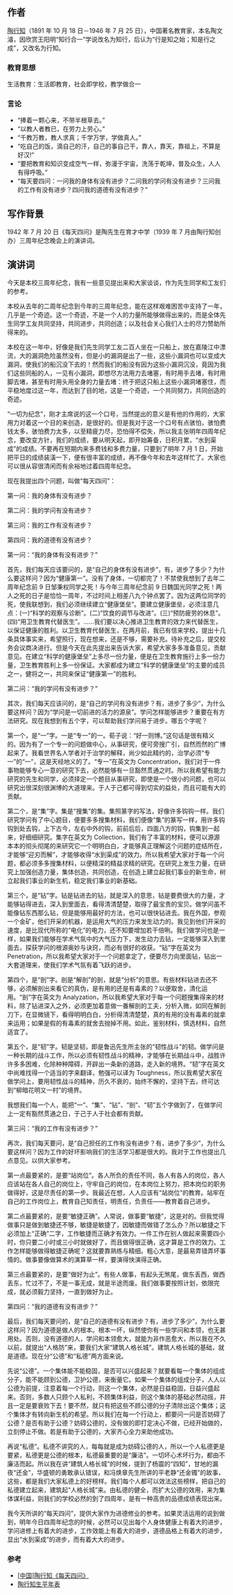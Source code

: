 ## 作者

[陶行知](https://zh.wikipedia.org/wiki/%E9%99%B6%E8%A1%8C%E7%9F%A5)（1891 年 10 月 18 日－1946 年 7 月 25 日），中国著名教育家，本名陶文濬，因欣赏王阳明“知行合一”学说改名为知行，后认为“行是知之始；知是行之成”，又改名为行知。

### 教育思想

生活教育：生活即教育，社会即学校，教学做合一

### 言论

- “捧着一颗心来，不带半根草去。”
- “以教人者教已，在劳力上劳心。”
- “千教万教，教人求真；千学万学，学做真人。”
- “吃自己的饭，滴自己的汗，自己的事自己干，靠人，靠天，靠祖上，不算是好汉!”
- “要把教育和知识变成空气一样，弥漫于宇宙，洗荡于乾坤，普及众生，人人有得呼吸。”
- “每天要四问：一问我的身体有没有进步？二问我的学问有没有进步？三问我的工作有没有进步？四问我的道德有没有进步？”

## 写作背景

1942 年 7 月 20 日《每天四问》是陶先生在育才中学（1939 年 7 月由陶行知创办）三周年纪念晚会上的演讲词。

## 演讲词

今天是本校三周年纪念，我有一些意见提出来和大家谈谈，作为先生同学和工友们的参考。

本校从去年的二周年纪念到今年的三周年纪念，能在这样艰难困苦中支持了一年，几乎是一个奇迹。这一个奇迹，不是一个人的力量所能够做得出来的，而是全体先生同学工友共同坚持，共同进步，共同创造；以及社会关心我们人士的尽力赞助所得来的。

本校在这一年中，好像是我们先生同学工友二百人坐在一只船上，放在嘉陵江中漂流，大的漏洞危险虽然没有，但是小的漏洞是出了一些，这些小漏洞也可以变成大漏洞，使我们的船沉没下去的！然而我们的船没有因为这些小漏洞沉没，竟因为我们这些同船的人，一见有小漏洞，即想尽方法用力去堵塞，有时用手去堵，有时用脚去堵，甚至有时用头用全身的力量去堵：终于把这只船上这些小漏洞堵塞住，而平稳地度过这一年，而达到了目的地，这是一个奇迹，一个共同努力，共同创造的奇迹。

“一切为纪念”，刚才主席说的这一个口号，当然提出的意义是有他的作用的，大家用力对着这一个目的来创造，是很好的。但是我对于这一个口号有点骇怕，骇怕费钱太多，骇怕费力太多，以至精疲力尽，恐怕得不偿失，所以我主张明年四周年纪念，要改变方针，我们的成绩，要从明天起，即开始筹备，日积月累，“水到渠成”的成绩。不要再在短期内来多费钱和多费力量，只要到了明年 7 月 1 日，开始把平日的成绩装潢一下，便有很丰富的成绩，再不像今年和去年这样忙了。大家也可以很从容很清闲而有余裕地过着四周年纪念。

现在我提出四个问题，叫做“每天四问”：

第一问：我的身体有没有进步？

第二问：我的学问有没有进步？

第三问：我的工作有没有进步？

第四问：我的道德有没有进步？

第一问：“我的身体有没有进步？”

首先，我们每天应该要问的，是“自己的身体有没有进步”，有，进步了多少？为什么要这样问？因为“健康第一”。没有了身体，一切都完了！不禁使我想到了去年二周年纪念前 9 日邹秉权同学之死！与今年三周年纪念前 9 日魏国光同学之死！两人之死的日子是恰恰一周年，不过时间上相差八九个钟点罢了。因为这两位同学的死，使我联想到，我们必须继续建立“健康堡垒”。要建立健康堡垒，必须注意几点：(一)“科学的观察与诊断”。(二)“饮食的调节与改进”。(三)“预防疲劳的休息”。(四)“用卫生教育代替医生”。……我们要以决心推进卫生教育的效力来代替医生，以保证健康的胜利。以卫生教育代替医生，在两月前，我已有信来学校，提出十几条具体事实来，希望照行，现在想来，还是不够，需要补充。待补充之后，提交校务会议商决进行。但是今天在此先提出来告诉大家，希望大家多多准备意见，贡献意见。在建立“科学的健康堡垒”上多尽一份力量，便是在卫生教育施行上多一份力量，卫生教育胜利上多一份保证。大家都成为建立“科学的健康堡垒”的主要的成员之一，健将之一，共同来保证“健康第一”的胜利。

第二问：“我的学问有没有进步？”

其次，我们每天应该问的，是“自己的学问有没有进步？有，进步了多少”，为什么要这样问？因为“学问是一切前进的活力的源泉”。学问怎样能够进步？重要在有方法研究。现在我想到有五个字，可以帮助我们学问易于进步。哪五个字呢？

第一个，是“一”字。一是“专一”的一。荀子说：“好一则博。”这句话是很有精义的。因为有了一个专一的问题做中心，从事研究，便可旁搜广引，自然而然的广博起来了。我看世界名人学者对于治学的解释，尚少如此精约的，治学必须“专一”的“一”，这是天经地义的了。“专一”在英文为 Concentration，我们对于一件事物能够专心一意的研究下去，必然能够有一旦豁然贯通之时。所以我希望有能力研究的先生和同学，必须择定一个题目从事研究，即使是一个很小的问题，也可以研究出很深刻很渊博的大道理来。于人于己都可得到切实的益处，而且可能有大的贡献。

第二个，是“集”字。集是“搜集”的集。集照篆字的写法，好像许多钩钩一样。我们研究学问有了中心题目，便要多多搜集材料，我们便像“集”的篆写一样，用许多钩钩到处去钩，上下古今，左右中外的钩，前前后后，四面八方的钩，钩集到一起来，好细细研究。集字在英文为 Collection，我们有了丰富的材料，便可以源源本本的彻头彻尾的来研究它一个明明白白，才能够真正理解这个问题的症结所在，才能够“迎刃而解”，才能够收得“水到渠成”的效力。所以我希望大家对于每一个问题，都必须多多搜集材料，以便精深的精益求精的研究。在研究上发生力量，在研究上加强创造力量，集体创造，共同创造，在创造上建立起我们事业的新生命，树立起我们事业的新生机，稳定我们事业的新基础。

第三个，是“钻”字。钻是钻进去的钻，就是深入的意思，钻是要费很大的力量，才能够钻得进去，深入到里面去，看得清清楚楚，取得了最宝贵的宝贝。做学问虽不能像钻东西那么钻，但是能够用最好的方法，也可以很快钻进去。我在外国，参观一个金矿，他们开采的机器，是运用大气的压力来发生动力的。我见到他们开采的速度，是比现代所称的“电化”的电力，还不知要增加若干倍咧。我们做学问也是一样，如果我们能够在学术气氛中的大气压力下，发生动力去钻，一定能够深入到里面去，探获学问的根源奥妙与诀窍，而必有很好的收获。“钻”字在英文为 Penetration，所以我希望大家对于一个问题拿定了，便要尽力向里面钻，钻出一大套道理来，使我们学术气氛有着飞跃的进步。

第四个，是“剖”字。剖是“解剖”的剖，就是“分析”的意思。有些材料钻进去还不够，必须解剖出来看它的真伪，是有用的还是有毒素的？以便取舍，清化运用。“剖”字在英文为 Analyzation，所以我希望大家对于每一个问题搜集得来的材料，除了钻进深入之外，必须更加着意做一番解剖的工夫，分析入微，如同在解剖刀下，在显微镜下，看得明明白白，分析得清清楚楚，真的有用的没有毒素的就拿来运用；如果是假的有毒素的就舍去抛掉不用。如此，鉴别材料，慎选材料，自然适宜了。

第五个，是“韧”字。韧是坚韧，即是鲁迅先生所主张的“韧性战斗”的韧。做学问是一种长期的战斗工作，所以必须有韧性战斗的精神，才能够在长期战斗中，战胜许许多多困难，化除种种障碍，开辟出一条新的道路，走入新的境界。“韧”字在英文中尚难找得一个适当的字来翻译，勉强可以译为 Toughness，所以我希望大家在做学问上，要用韧性战斗的精神，历久不衰的，始终不懈的，坚持下去，终可达到“柳暗花明又一村”的境界。

我想我们每一个人，能把“一”、“集”、“钻”、“剖”、“韧”五个字做到了，在做学问上一定有豁然贯通之日，于己于人于社会都有贡献。

第三问：“我的工作有没有进步？”

再次，我们每天要问，是“自己担任的工作有没有进步？有，进步了多少”，为什么要这样问？因为工作的好坏影响我们的生活学习都是很大的。我对于工作也提出几点意见。以供大家参考。

第一点最要紧的，是要“站岗位”。各人所负的责任不同，各人有各人的岗位，各人应该站在各人自己的岗位上，守牢自己的岗位，在本岗位上努力，把本岗位的职务做得好，这是尽责任的第一步。我最近在想，人人应该有“站岗位”的教育。站牢在自己的工作岗位上，教育自己知责任，明责任，负责任——教育着自己进步。

第二点最要紧的，是要“敏捷正确”。人常说，做事要“敏捷”，这是对的。但我觉得做事只是做到敏捷还不够，敏捷是敏捷了，因敏捷而做错了怎么办？所以敏捷之下必须加上“正确”二字，工作敏捷而正确才有效力。一件工作在别人做起来需要四小时，你只要二小时或三小时就做好了，而且做得很正确，这才算是工作的效力。工作怎样能够做得敏捷正确呢？这就要靠熟练与精细。粗心大意，是最易弄错弄坏事情的。做事要像做算术的演算草一样，要演得快演得正确。

第三点最要紧的，是要“做好为止”。有些人做事，有起头无煞尾，做东丢西，做西丢东，忙过不了，不是一事无成，就是半途而废。我们做事要按照计划，依限完成，就必须毅力坚持，一直到做好为止。

第四问：“我的道德有没有进步？”

最后，我们每天要问的，是“自己的道德有没有进步？有，进步了多少”，为什么要这样问？因为道德是做人的根本。根本一坏，纵然使你有一些学问和本领，也无甚用处。否则，没有道德的人，学问和本领愈大，就能为非作恶愈大，所以我在不久以前，就提出“人格防”来，要我们大家“建筑人格长城”。建筑人格长城的基础，就是道德。现在分“公德”和“私德”两方面来说。

先说“公德”。一个集体能不能稳固，是否可以兴盛起来？就要看每一个集体的组成分子，能不能顾到公德，卫护公德，来衡量它。如果一个集体的组成分子，人人以公德为前提，注意着每一个行动，则这一个集体，必然是日益稳固，日益兴盛起来。否则，多数人只顾个人私利，不顾集体利益，则这个集体的基础必然动摇，并且一定是要衰败下去！要不然，就只有把这些不顾公德的分子清除出这个集体；这个集体才有转向新生机的希望。所以我们在每一个行动上，都要问一问是否妨碍了公德？是否有助于公德？妨碍公德的，没有做的即打定决心不做，已经开始做的，立刻停止不做。若是有助于公德的，大家齐心全力来助他成功。

再说“私德”。私德不讲究的人，每每就是成为妨碍公德的人，所以一个人私德更是要紧，私德更是公德的根本，私德最重要的是“廉洁”。一切坏心术坏行为，都由不廉洁而起。所以我在讲“建筑人格长城”的时候，提到了杨震的“四知”，甘地的漏夜“还金”，华盛顿的勇敢承认错误，和冯焕章先生所讲的平老静“还金镯”的故事，这些，都是我们大家私德上的好榜样。我们每个人都可以效法这些榜样，把自己的私德建立起来，建筑起“人格长城”来。由私德的健全，而扩大公德的效用，来为集体谋利益，则我们的学校必然的到了四周年，是有一种高贵的品德成绩表现出来。

我今天所讲的“每天四问”，提供大家作为进德修业的参考。如果灵活运用的说到做到，明年今日四周年纪念的时候，必然可以见出每个人身体健康上有着大的进步，学问进修上有着大的进步，工作效能上有着大的进步，道德品格上有着大的进步，显出“水到渠成”的进步，而有着大大的进步。

### 参考

- [\[中国\]陶行知《每天四问》](https://www.pinshiwen.com/cidian/yanjiang/201904087625.html)
- [陶行知生平年表](https://www.jyxqxx.com/portal/subject/mb003/detail.jsp?articleId=13361&subjectId=4)

